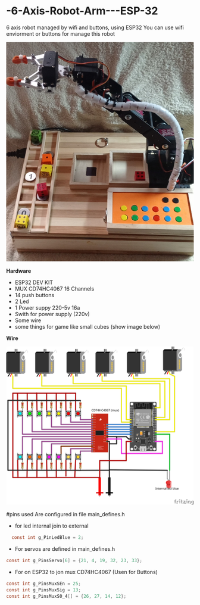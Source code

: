 # -6-Axis-Robot-Arm---ESP-32
6 axis robot managed by wifi and buttons, using ESP32
You can use wifi enviorment or buttons for manage this robot

![](https://github.com/vniclos/-6-Axis-Robot-Arm---ESP-32/blob/main/docs/robot_6doi%20(2).jpg?raw=true)

**Hardware**
- ESP32 DEV KIT
- MUX CD74HC4067 16 Channels
- 14 push buttons
- 2 Led
- 1 Power suppy 220-5v 16a 
- Swith for power supply (220v)
- Some wire 
- some things for game like small cubes (show image below)

**Wire**

![](https://raw.githubusercontent.com/vniclos/-6-Axis-Robot-Arm---ESP-32/ae0b1cbcc480b43f404f113b8816cadb866c05e8/docs/robot%206_bb.svg)


#pins used 
Are configured in file main_defines.h

- for led internal join to external

```c
  const int g_PinLedBlue = 2;
```
- For servos  are defined in main_defines.h
```c
const int g_PinsServo[6] = {21, 4, 19, 32, 23, 33};
```
- For on ESP32 to jon mux CD74HC4067 (Usen for Buttons)
```c
const int g_PinsMuxSEn = 25;                  
const int g_PinsMuxSig = 13;                  
const int g_PinsMuxS0_4[] = {26, 27, 14, 12}; 
```
